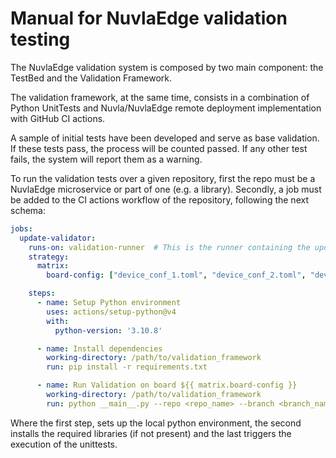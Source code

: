# Manual for NuvlaEdge validation testing
The NuvlaEdge validation system is composed by two main component: the TestBed and the Validation Framework.

The validation framework, at the same time, consists in a combination of Python UnitTests and Nuvla/NuvlaEdge remote 
deployment implementation with GitHub CI actions.

A sample of initial tests have been developed and serve as base validation. If these tests pass, the process will be
counted passed. If any other test fails, the system will report them as  a warning.

To run the validation tests over a given repository, first the repo must be a NuvlaEdge microservice or part of one 
(e.g. a library). Secondly, a job must be added to the CI actions workflow of the repository, following the next schema:

```yaml
jobs:
  update-validator:
    runs-on: validation-runner  # This is the runner containing the updated validation service
    strategy:
      matrix:
        board-config: ["device_conf_1.toml", "device_conf_2.toml", "device_conf_3.toml", ...]

    steps:
      - name: Setup Python environment
        uses: actions/setup-python@v4
        with:
          python-version: '3.10.8'

      - name: Install dependencies
        working-directory: /path/to/validation_framework
        run: pip install -r requirements.txt

      - name: Run Validation on board ${{ matrix.board-config }}
        working-directory: /path/to/validation_framework
        run: python __main__.py --repo <repo_name> --branch <branch_name> --target_device ${{matrix.board-config}}
```

Where the first step, sets up the local python environment, the second installs the required libraries (if not present) 
and the last triggers the execution of the unittests. 
